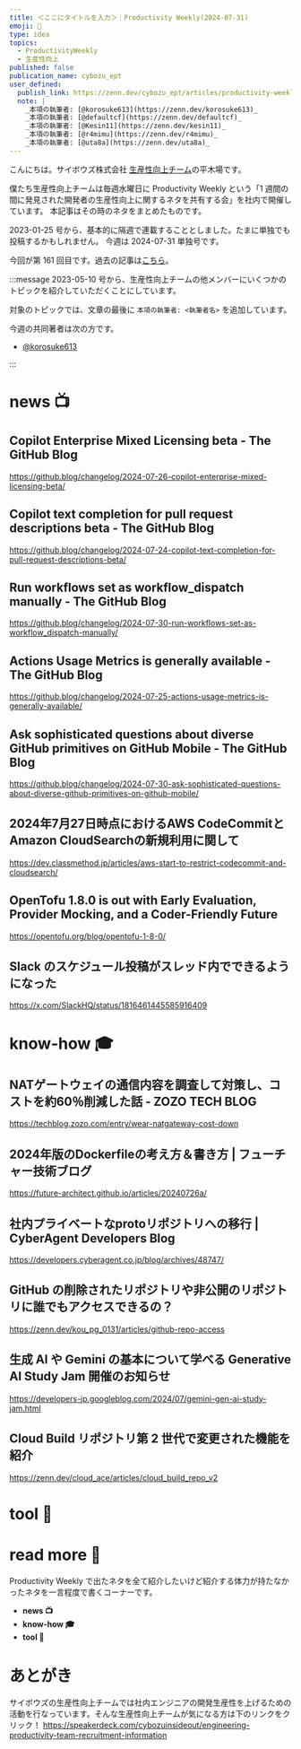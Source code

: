 ```yaml
---
title: ＜ここにタイトルを入力＞｜Productivity Weekly(2024-07-31)
emoji: 🍦
type: idea
topics:
  - ProductivityWeekly
  - 生産性向上
published: false
publication_name: cybozu_ept
user_defined: 
  publish_link: https://zenn.dev/cybozu_ept/articles/productivity-weekly-20240731
  note: |
    _本項の執筆者: [@korosuke613](https://zenn.dev/korosuke613)_
    _本項の執筆者: [@defaultcf](https://zenn.dev/defaultcf)_
    _本項の執筆者: [@Kesin11](https://zenn.dev/kesin11)_
    _本項の執筆者: [@r4mimu](https://zenn.dev/r4mimu)_
    _本項の執筆者: [@uta8a](https://zenn.dev/uta8a)_
---
```


こんにちは。サイボウズ株式会社 [生産性向上チーム](https://note.com/cybozu_dev/n/n1c1b44bf72f6)の平木場です。

僕たち生産性向上チームは毎週水曜日に Productivity Weekly という「1 週間の間に発見された開発者の生産性向上に関するネタを共有する会」を社内で開催しています。
本記事はその時のネタをまとめたものです。


2023-01-25 号から、基本的に隔週で連載することとしました。たまに単独でも投稿するかもしれません。
今週は 2024-07-31 単独号です。

今回が第 161 回目です。過去の記事は[こちら](https://zenn.dev/topics/productivityweekly?order=latest)。

:::message
2023-05-10 号から、生産性向上チームの他メンバーにいくつかのトピックを紹介していただくことにしています。

対象のトピックでは、文章の最後に `本項の執筆者: <執筆者名>` を追加しています。

今週の共同著者は次の方です。
- [@korosuke613](https://zenn.dev/korosuke613)
<!-- - [@defaultcf](https://zenn.dev/defaultcf) -->
<!-- - [@Kesin11](https://zenn.dev/kesin11) -->
<!-- - [@r4mimu](https://zenn.dev/r4mimu) -->
<!-- - [@uta8a](https://zenn.dev/uta8a) -->

:::

# news 📺

## Copilot Enterprise Mixed Licensing beta - The GitHub Blog
https://github.blog/changelog/2024-07-26-copilot-enterprise-mixed-licensing-beta/

## Copilot text completion for pull request descriptions beta - The GitHub Blog
https://github.blog/changelog/2024-07-24-copilot-text-completion-for-pull-request-descriptions-beta/

## Run workflows set as workflow_dispatch manually - The GitHub Blog
https://github.blog/changelog/2024-07-30-run-workflows-set-as-workflow_dispatch-manually/

## Actions Usage Metrics is generally available - The GitHub Blog
https://github.blog/changelog/2024-07-25-actions-usage-metrics-is-generally-available/

## Ask sophisticated questions about diverse GitHub primitives on GitHub Mobile - The GitHub Blog
https://github.blog/changelog/2024-07-30-ask-sophisticated-questions-about-diverse-github-primitives-on-github-mobile/

## 2024年7月27日時点におけるAWS CodeCommitとAmazon CloudSearchの新規利用に関して
https://dev.classmethod.jp/articles/aws-start-to-restrict-codecommit-and-cloudsearch/

## OpenTofu 1.8.0 is out with Early Evaluation, Provider Mocking, and a Coder-Friendly Future
https://opentofu.org/blog/opentofu-1-8-0/

## Slack のスケジュール投稿がスレッド内でできるようになった
https://x.com/SlackHQ/status/1816461445585916409

# know-how 🎓

## NATゲートウェイの通信内容を調査して対策し、コストを約60％削減した話 - ZOZO TECH BLOG
https://techblog.zozo.com/entry/wear-natgateway-cost-down

## 2024年版のDockerfileの考え方＆書き方 | フューチャー技術ブログ
https://future-architect.github.io/articles/20240726a/

## 社内プライベートなprotoリポジトリへの移行 | CyberAgent Developers Blog
https://developers.cyberagent.co.jp/blog/archives/48747/

## GitHub の削除されたリポジトリや非公開のリポジトリに誰でもアクセスできるの？
https://zenn.dev/kou_pg_0131/articles/github-repo-access

## 生成 AI や Gemini の基本について学べる Generative AI Study Jam 開催のお知らせ
https://developers-jp.googleblog.com/2024/07/gemini-gen-ai-study-jam.html

## Cloud Build リポジトリ第 2 世代で変更された機能を紹介
https://zenn.dev/cloud_ace/articles/cloud_build_repo_v2

# tool 🔨

# read more 🍘
Productivity Weekly で出たネタを全て紹介したいけど紹介する体力が持たなかったネタを一言程度で書くコーナーです。

- **news 📺**
- **know-how 🎓**
- **tool 🔨**

# あとがき


サイボウズの生産性向上チームでは社内エンジニアの開発生産性を上げるための活動を行なっています。そんな生産性向上チームが気になる方は下のリンクをクリック！
https://speakerdeck.com/cybozuinsideout/engineering-productivity-team-recruitment-information

<!-- :::message すみません、今週もおまけはお休みです...:::-->

<!-- ## omake 🃏: -->
<!-- 今週のおまけです。-->
